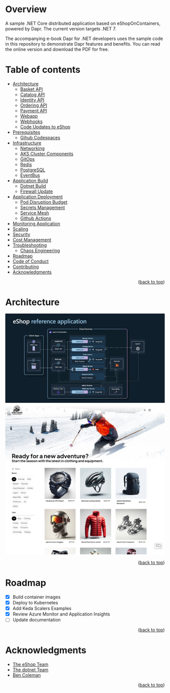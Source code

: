 Overview
=================
A sample .NET Core distributed application based on eShopOnContainers, powered by Dapr. The current version targets .NET 7.

The accompanying e-book Dapr for .NET developers uses the sample code in this repository to demonstrate Dapr features and benefits. You can read the online version and download the PDF for free.

Table of contents
=================
<!--ts-->
* [Architecture](#architecture)
    * [Basket API](./docs/architecture.md#basket-api)
    * [Catalog API](./docs/architecture.md#catalog-api)
    * [Identity API](./docs/architecture.md#identity-api)
    * [Ordering API](./docs/architecture.md#ordering-api)
    * [Payment API](./docs/architecture.md#payment-api)
    * [Webapp](./docs/architecture.md#webapp)
    * [Webhooks](./docs/architecture.md#webhooks)
    * [Code Updates to eShop](./docs/code.md)
* [Prerequisites](./docs/prerequisites.md)
    * [Gihub Codespaces](./docs/prerequisites.md#github-codespaces)
* [Infrastructure](./docs/infrastructure.md) 
    * [Networking](./docs/infrastructure.md#networking)
    * [AKS Cluster Components](./docs/infrastructure.md#aks-cluster-components)
    * [GitOps](./docs/infrastructure.md#gitops)
    * [Redis](./docs/infrastructure.md#redis)
    * [PostgreSQL](./docs/infrastructure.md#postgresql)
    * [EventBus](./docs/infrastructure.md#eventbus)
* [Application Build](./docs/build.md)
    * [Dotnet Build](./docs/build.md#dotnet-publish)
    * [Firewall Update](./docs/build.md#firewalls)
* [Application Deployment](./docs/deployment.md)
    * [Pod Disruption Budget](./docs/deployment.md#pod-disruption-budget)
    * [Secrets Management](./docs/deployment.md#secrets-management)
    * [Service Mesh](./docs/deployment.md#service-mesh)
    * [Github Actions](./docs/deployment.md#github-actions)
* [Monitoring Application](./docs/monitoring.md)
* [Scaling](./docs/scaling.md)
* [Security](./docs/security.md)
* [Cost Management](./docs/cost-management.md)
* [Troubleshooting](./docs/troubleshooting.md)
    * [Chaos Engineering](./docs/troubleshooting.md#chaos-engineering)
* [Roadmap](#Roadmap)
* [Code of Conduct](./CODE_OF_CONDUCT.md)
* [Contributing](./CONTRIBUTING.md)
* [Acknowledgments](#Acknowledgments)
<!--te-->
<p align="right">(<a href="#overview">back to top</a>)</p>

Architecture 
============
![eShop Reference Application architecture diagram](.assets/eshop_architecture.png)
![eShop Reference Application Home page](.assets/eshop_homepage.png)
<p align="right">(<a href="#overview">back to top</a>)</p>

Roadmap
============
- [X] Build container images
- [X] Deploy to Kubernetes
- [x] Add Keda Scalers Examples
- [X] Review Azure Monitor and Application Insights
- [ ] Update documentation
<p align="right">(<a href="#overview">back to top</a>)</p>

Acknowledgments
============
* [The eShop Team](https://github.com/dotnet/eshop)
* [The dotnet Team](https://github.com/dotnet)
* [Ben Coleman](https://github.com/benc-uk/kube-workshop)

<p align="right">(<a href="#overview">back to top</a>)</p>
